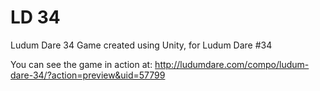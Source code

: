 # LD 34
Ludum Dare 34
Game created using Unity, for Ludum Dare #34

You can see the game in action at:
http://ludumdare.com/compo/ludum-dare-34/?action=preview&uid=57799
